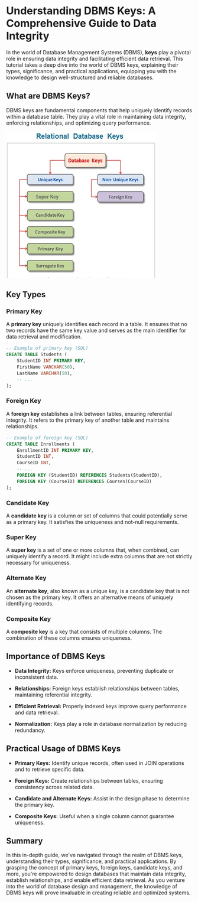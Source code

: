 # Understanding DBMS Keys: A Comprehensive Guide to Data Integrity

In the world of Database Management Systems (DBMS), **keys** play a pivotal role in ensuring data integrity and facilitating efficient data retrieval. This tutorial takes a deep dive into the world of DBMS keys, explaining their types, significance, and practical applications, equipping you with the knowledge to design well-structured and reliable databases.

## What are DBMS Keys?

DBMS keys are fundamental components that help uniquely identify records within a database table. They play a vital role in maintaining data integrity, enforcing relationships, and optimizing query performance.

![Data Types](../Assets/Database-Keys.jpg)

## Key Types

### Primary Key

A **primary key** uniquely identifies each record in a table. It ensures that no two records have the same key value and serves as the main identifier for data retrieval and modification.

```sql
-- Example of primary key (SQL)
CREATE TABLE Students (
    StudentID INT PRIMARY KEY,
    FirstName VARCHAR(50),
    LastName VARCHAR(50),
    -- ...
);
```

### Foreign Key

A **foreign key** establishes a link between tables, ensuring referential integrity. It refers to the primary key of another table and maintains relationships.

```sql
-- Example of foreign key (SQL)
CREATE TABLE Enrollments (
    EnrollmentID INT PRIMARY KEY,
    StudentID INT,
    CourseID INT,
    -- ...
    FOREIGN KEY (StudentID) REFERENCES Students(StudentID),
    FOREIGN KEY (CourseID) REFERENCES Courses(CourseID)
);
```

### Candidate Key

A **candidate key** is a column or set of columns that could potentially serve as a primary key. It satisfies the uniqueness and not-null requirements.

### Super Key

A **super key** is a set of one or more columns that, when combined, can uniquely identify a record. It might include extra columns that are not strictly necessary for uniqueness.

### Alternate Key

An **alternate key**, also known as a unique key, is a candidate key that is not chosen as the primary key. It offers an alternative means of uniquely identifying records.

### Composite Key

A **composite key** is a key that consists of multiple columns. The combination of these columns ensures uniqueness.

## Importance of DBMS Keys

- **Data Integrity:** Keys enforce uniqueness, preventing duplicate or inconsistent data.

- **Relationships:** Foreign keys establish relationships between tables, maintaining referential integrity.

- **Efficient Retrieval:** Properly indexed keys improve query performance and data retrieval.

- **Normalization:** Keys play a role in database normalization by reducing redundancy.

## Practical Usage of DBMS Keys

- **Primary Keys:** Identify unique records, often used in JOIN operations and to retrieve specific data.

- **Foreign Keys:** Create relationships between tables, ensuring consistency across related data.

- **Candidate and Alternate Keys:** Assist in the design phase to determine the primary key.

- **Composite Keys:** Useful when a single column cannot guarantee uniqueness.

## Summary

In this in-depth guide, we've navigated through the realm of DBMS keys, understanding their types, significance, and practical applications. By grasping the concept of primary keys, foreign keys, candidate keys, and more, you're empowered to design databases that maintain data integrity, establish relationships, and enable efficient data retrieval. As you venture into the world of database design and management, the knowledge of DBMS keys will prove invaluable in creating reliable and optimized systems.
